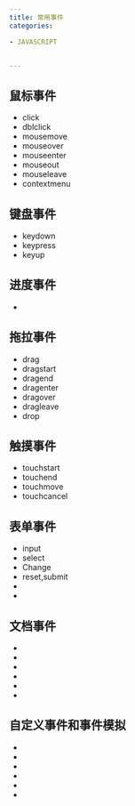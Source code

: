 ```yaml
---
title: 常用事件
categories: 

- JAVASCRIPT


---
```


## 鼠标事件
- click
- dblclick
- mousemove
- mouseover
- mouseenter
- mouseout
- mouseleave
- contextmenu


## 键盘事件
- keydown
- keypress
- keyup



## 进度事件
- 


## 拖拉事件
- drag
- dragstart
- dragend
- dragenter
- dragover
- dragleave
- drop

## 触摸事件
- touchstart
- touchend
- touchmove
- touchcancel


## 表单事件
- input
- select
- Change
- reset,submit
- 
- 

## 文档事件
- 
- 
- 
- 
- 
- 

## 自定义事件和事件模拟
- 
- 
- 
- 
- 
- 

